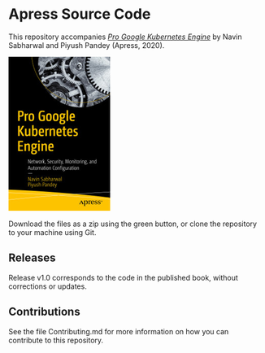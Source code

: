 # Apress Source Code

This repository accompanies [*Pro Google Kubernetes Engine*](https://www.apress.com/9781484262429) by Navin Sabharwal and Piyush Pandey (Apress, 2020).

[comment]: #cover
![Cover image](9781484262429.jpg)

Download the files as a zip using the green button, or clone the repository to your machine using Git.

## Releases

Release v1.0 corresponds to the code in the published book, without corrections or updates.

## Contributions

See the file Contributing.md for more information on how you can contribute to this repository.